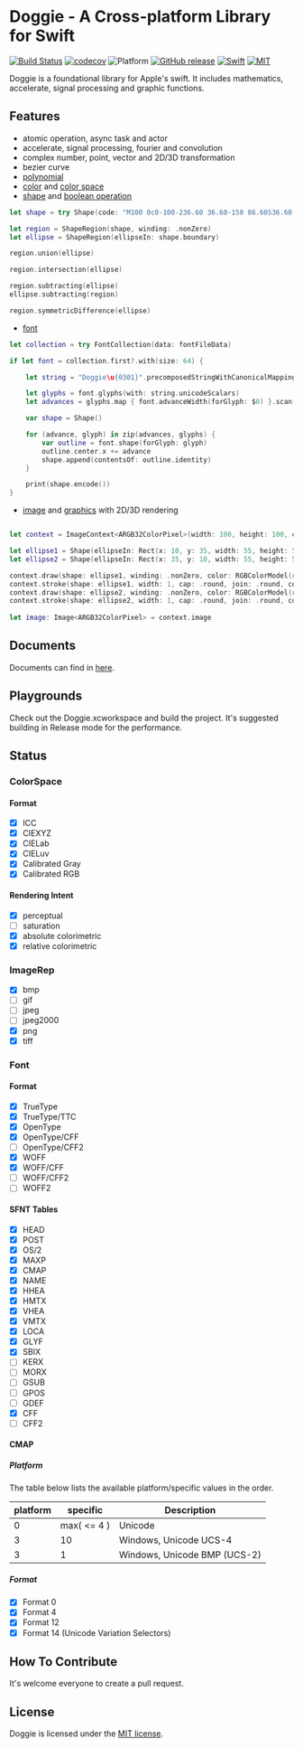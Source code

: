 # Doggie - A Cross-platform Library for Swift

[![Build Status](https://travis-ci.org/SusanDoggie/Doggie.svg?branch=master)](https://travis-ci.org/SusanDoggie/Doggie)
[![codecov](https://codecov.io/gh/SusanDoggie/Doggie/branch/master/graph/badge.svg)](https://codecov.io/gh/SusanDoggie/Doggie)
![Platform](https://img.shields.io/badge/platform-macOS%20%7C%20iOS%20%7C%20Linux-lightgrey.svg?style=flat)
[![GitHub release](https://img.shields.io/github/release/SusanDoggie/Doggie.svg?style=flat&maxAge=2592000)](https://github.com/SusanDoggie/Doggie/releases)
[![Swift](https://img.shields.io/badge/swift-4.2-orange.svg?style=flat)](https://swift.org)
[![MIT](https://img.shields.io/badge/license-MIT-blue.svg?style=flat)](LICENSE)

Doggie is a foundational library for Apple's swift. It includes mathematics, accelerate, signal processing and graphic functions.

## Features

- atomic operation, async task and actor
- accelerate, signal processing, fourier and convolution
- complex number, point, vector and 2D/3D transformation
- bezier curve
- [polynomial](docs/Polynomial.md)
- [color](docs/Color.md) and [color space](docs/ColorSpace.md)
- [shape](docs/Shape.md) and [boolean operation](docs/ShapeRegion.md)
```swift
let shape = try Shape(code: "M100 0c0-100-236.60 36.60-150 86.60S36.60-136.60-50-86.60 100 100 100 0z")

let region = ShapeRegion(shape, winding: .nonZero)
let ellipse = ShapeRegion(ellipseIn: shape.boundary)

region.union(ellipse)

region.intersection(ellipse)

region.subtracting(ellipse)
ellipse.subtracting(region)

region.symmetricDifference(ellipse)
```
- [font](docs/Font.md)
```swift
let collection = try FontCollection(data: fontFileData)

if let font = collection.first?.with(size: 64) {

    let string = "Doggie\u{0301}".precomposedStringWithCanonicalMapping

    let glyphs = font.glyphs(with: string.unicodeScalars)
    let advances = glyphs.map { font.advanceWidth(forGlyph: $0) }.scan(0, +)

    var shape = Shape()

    for (advance, glyph) in zip(advances, glyphs) {
        var outline = font.shape(forGlyph: glyph)
        outline.center.x += advance
        shape.append(contentsOf: outline.identity)
    }

    print(shape.encode())
}
```
- [image](docs/Image.md) and [graphics](docs/ImageContext.md) with 2D/3D rendering
```swift

let context = ImageContext<ARGB32ColorPixel>(width: 100, height: 100, colorSpace: ColorSpace.sRGB)

let ellipse1 = Shape(ellipseIn: Rect(x: 10, y: 35, width: 55, height: 55))
let ellipse2 = Shape(ellipseIn: Rect(x: 35, y: 10, width: 55, height: 55))

context.draw(shape: ellipse1, winding: .nonZero, color: RGBColorModel(red: 247/255, green: 217/255, blue: 12/255))
context.stroke(shape: ellipse1, width: 1, cap: .round, join: .round, color: RGBColorModel())
context.draw(shape: ellipse2, winding: .nonZero, color: RGBColorModel(red: 234/255, green: 24/255, blue: 71/255))
context.stroke(shape: ellipse2, width: 1, cap: .round, join: .round, color: RGBColorModel())
        
let image: Image<ARGB32ColorPixel> = context.image
```

## Documents

Documents can find in [here](docs/index.md).

## Playgrounds

Check out the Doggie.xcworkspace and build the project. It's suggested building in Release mode for the performance.

## Status

### ColorSpace

#### Format
- [x] ICC
- [x] CIEXYZ
- [x] CIELab
- [x] CIELuv
- [x] Calibrated Gray
- [x] Calibrated RGB

#### Rendering Intent
- [x] perceptual
- [ ] saturation
- [x] absolute colorimetric
- [x] relative colorimetric

### ImageRep
- [x] bmp
- [ ] gif
- [ ] jpeg
- [ ] jpeg2000
- [x] png
- [x] tiff

### Font

#### Format
- [x] TrueType
- [x] TrueType/TTC
- [x] OpenType
- [x] OpenType/CFF
- [ ] OpenType/CFF2
- [x] WOFF
- [x] WOFF/CFF
- [ ] WOFF/CFF2
- [ ] WOFF2

#### SFNT Tables
- [x] HEAD
- [x] POST
- [x] OS/2
- [x] MAXP
- [x] CMAP
- [x] NAME
- [x] HHEA
- [x] HMTX
- [x] VHEA
- [x] VMTX
- [x] LOCA
- [x] GLYF
- [x] SBIX
- [ ] KERX
- [ ] MORX
- [ ] GSUB
- [ ] GPOS
- [ ] GDEF
- [x] CFF
- [ ] CFF2

#### CMAP

##### Platform

The table below lists the available platform/specific values in the order.

platform | specific | Description
--- | --- | ---
0 | max( <= 4 ) | Unicode
3 | 10 | Windows, Unicode UCS-4
3 | 1 | Windows, Unicode BMP (UCS-2)

##### Format
- [x] Format 0
- [x] Format 4
- [x] Format 12
- [x] Format 14 (Unicode Variation Selectors)

## How To Contribute

It's welcome everyone to create a pull request.

## License

Doggie is licensed under the [MIT license](LICENSE).
